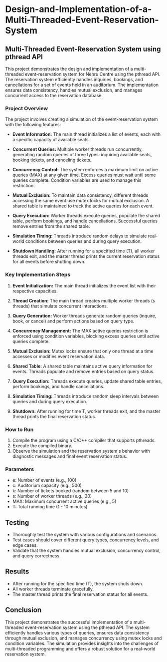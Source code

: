 # Design-and-Implementation-of-a-Multi-Threaded-Event-Reservation-System
## Multi-Threaded Event-Reservation System using pthread API

This project demonstrates the design and implementation of a multi-threaded event-reservation system for Nehru Centre using the pthread API. The reservation system efficiently handles inquiries, bookings, and cancellations for a set of events held in an auditorium. The implementation ensures data consistency, handles mutual exclusion, and manages concurrent access to the reservation database.

### Project Overview

The project involves creating a simulation of the event-reservation system with the following features:

- **Event Information:** The main thread initializes a list of events, each with a specific capacity of available seats.

- **Concurrent Queries:** Multiple worker threads run concurrently, generating random queries of three types: inquiring available seats, booking tickets, and canceling tickets.

- **Concurrency Control:** The system enforces a maximum limit on active queries (MAX) at any given time. Excess queries must wait until some queries complete. Condition variables are used to manage this restriction.

- **Mutual Exclusion:** To maintain data consistency, different threads accessing the same event use mutex locks for mutual exclusion. A shared table is maintained to track the active queries for each event.

- **Query Execution:** Worker threads execute queries, populate the shared table, perform bookings, and handle cancellations. Successful queries remove entries from the shared table.

- **Simulation Timing:** Threads introduce random delays to simulate real-world conditions between queries and during query execution.

- **Shutdown Handling:** After running for a specified time (T), all worker threads exit, and the master thread prints the current reservation status for all events before shutting down.

### Key Implementation Steps

1. **Event Initialization:** The main thread initializes the event list with their respective capacities.

2. **Thread Creation:** The main thread creates multiple worker threads (s threads) that simulate concurrent interactions.

3. **Query Generation:** Worker threads generate random queries (inquire, book, or cancel) and perform actions based on query type.

4. **Concurrency Management:** The MAX active queries restriction is enforced using condition variables, blocking excess queries until active queries complete.

5. **Mutual Exclusion:** Mutex locks ensure that only one thread at a time accesses or modifies event reservation data.

6. **Shared Table:** A shared table maintains active query information for events. Threads populate and remove entries based on query status.

7. **Query Execution:** Threads execute queries, update shared table entries, perform bookings, and handle cancellations.

8. **Simulation Timing:** Threads introduce random sleep intervals between queries and during query execution.

9. **Shutdown:** After running for time T, worker threads exit, and the master thread prints the final reservation status.

### How to Run

1. Compile the program using a C/C++ compiler that supports pthreads.
2. Execute the compiled binary.
3. Observe the simulation and the reservation system's behavior with diagnostic messages and final event reservation status.

### Parameters

- e: Number of events (e.g., 100)
- c: Auditorium capacity (e.g., 500)
- k: Number of tickets booked (random between 5 and 10)
- s: Number of worker threads (e.g., 20)
- MAX: Maximum concurrent active queries (e.g., 5)
- T: Total running time (1 - 10 minutes)


## Testing

- Thoroughly test the system with various configurations and scenarios.
- Test cases should cover different query types, concurrency levels, and edge cases.
- Validate that the system handles mutual exclusion, concurrency control, and query correctness.

## Results

- After running for the specified time (T), the system shuts down.
- All worker threads terminate gracefully.
- The master thread prints the final reservation status for all events.

## Conclusion

This project demonstrates the successful implementation of a multi-threaded event-reservation system using the pthread API. The system efficiently handles various types of queries, ensures data consistency through mutual exclusion, and manages concurrency using mutex locks and condition variables. The simulation provides insights into the challenges of multi-threaded programming and offers a robust solution for a real-world reservation system.
